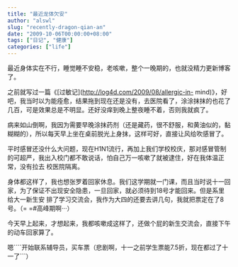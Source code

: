 ```yaml
---
title: "最近龙体欠安"
author: "alswl"
slug: "recently-dragon-qian-an"
date: "2009-10-06T00:00:00+08:00"
tags: ["日记", "健康"]
categories: ["life"]
---
```


最近身体实在不行，睡觉睡不安稳，老咳嗽，整个一晚期的，也就没精力更新博客了。

之前就写过一篇《[过敏记](http://log4d.com/2009/08/allergic-in-
mind)》，好吧，我当时以为能痊愈，结果拖到现在还是没有，去医院看了，涂涂抹抹的也花了几百，可是效果总是不明显。还好没痒到晚上整夜睡不着，否则我就疯了。

病来如山倒啊，我因为需要早晚涂抹药剂（还是藏药，很不舒服，和黄油似的，黏糊糊的），所以每天早上坐在桌前脱光上身抹，这样可好，直接让风给吹感冒了。

平时感冒还没什么大问题，现在H1N1流行，再加上我们学校校庆，那对感冒管制的可超严，我出入校门都不敢说话，怕自己万一咳嗽了就被逮住，好在我体温正常，没有拉去
校医院隔离。

身体都这样了，我也想张罗着回家休息。我们这学期就一门课，而且当时说十一回家，为了保证不出现安全隐患，一旦回家，就必须待到18号才能回来。但是系里给大一新生安
排了学习交流会，我作为大四的还要去讲几句，我就把票定在了8号。（= =#高峰期啊···）

今天早上起来，才想起来，我都咳嗽成这样了，还做个屁的新生交流会，直接下午的动车回家算了。

嗯````开始联系辅导员，买车票（悲剧啊，十一之前学生票能7.5折，现在都过了十一了```）

